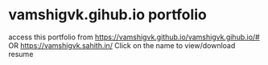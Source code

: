 # vamshigvk.gihub.io portfolio
access this portfolio from 
https://vamshigvk.github.io/vamshigvk.gihub.io/#
OR
https://vamshigvk.sahith.in/
Click on the name to view/download resume 
